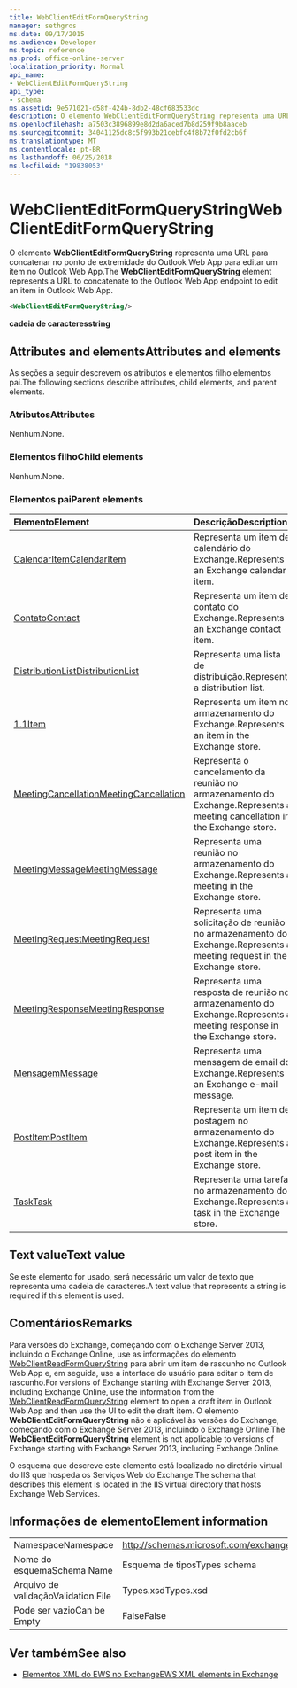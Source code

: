 ```yaml
---
title: WebClientEditFormQueryString
manager: sethgros
ms.date: 09/17/2015
ms.audience: Developer
ms.topic: reference
ms.prod: office-online-server
localization_priority: Normal
api_name:
- WebClientEditFormQueryString
api_type:
- schema
ms.assetid: 9e571021-d58f-424b-8db2-48cf683533dc
description: O elemento WebClientEditFormQueryString representa uma URL para concatenar no ponto de extremidade do Outlook Web App para editar um item no Outlook Web App.
ms.openlocfilehash: a7503c3896899e8d2da6aced7b8d259f9b8aaceb
ms.sourcegitcommit: 34041125dc8c5f993b21cebfc4f8b72f0fd2cb6f
ms.translationtype: MT
ms.contentlocale: pt-BR
ms.lasthandoff: 06/25/2018
ms.locfileid: "19838053"
---
```

# <a name="webclienteditformquerystring"></a><span data-ttu-id="c8b23-103">WebClientEditFormQueryString</span><span class="sxs-lookup"><span data-stu-id="c8b23-103">WebClientEditFormQueryString</span></span>

<span data-ttu-id="c8b23-104">O elemento **WebClientEditFormQueryString** representa uma URL para concatenar no ponto de extremidade do Outlook Web App para editar um item no Outlook Web App.</span><span class="sxs-lookup"><span data-stu-id="c8b23-104">The **WebClientEditFormQueryString** element represents a URL to concatenate to the Outlook Web App endpoint to edit an item in Outlook Web App.</span></span> 
  
```XML
<WebClientEditFormQueryString/>
```

 <span data-ttu-id="c8b23-105">**cadeia de caracteres**</span><span class="sxs-lookup"><span data-stu-id="c8b23-105">**string**</span></span>
## <a name="attributes-and-elements"></a><span data-ttu-id="c8b23-106">Attributes and elements</span><span class="sxs-lookup"><span data-stu-id="c8b23-106">Attributes and elements</span></span>

<span data-ttu-id="c8b23-107">As seções a seguir descrevem os atributos e elementos filho elementos pai.</span><span class="sxs-lookup"><span data-stu-id="c8b23-107">The following sections describe attributes, child elements, and parent elements.</span></span>
  
### <a name="attributes"></a><span data-ttu-id="c8b23-108">Atributos</span><span class="sxs-lookup"><span data-stu-id="c8b23-108">Attributes</span></span>

<span data-ttu-id="c8b23-109">Nenhum.</span><span class="sxs-lookup"><span data-stu-id="c8b23-109">None.</span></span>
  
### <a name="child-elements"></a><span data-ttu-id="c8b23-110">Elementos filho</span><span class="sxs-lookup"><span data-stu-id="c8b23-110">Child elements</span></span>

<span data-ttu-id="c8b23-111">Nenhum.</span><span class="sxs-lookup"><span data-stu-id="c8b23-111">None.</span></span>
  
### <a name="parent-elements"></a><span data-ttu-id="c8b23-112">Elementos pai</span><span class="sxs-lookup"><span data-stu-id="c8b23-112">Parent elements</span></span>

|<span data-ttu-id="c8b23-113">**Elemento**</span><span class="sxs-lookup"><span data-stu-id="c8b23-113">**Element**</span></span>|<span data-ttu-id="c8b23-114">**Descrição**</span><span class="sxs-lookup"><span data-stu-id="c8b23-114">**Description**</span></span>|
|:-----|:-----|
|[<span data-ttu-id="c8b23-115">CalendarItem</span><span class="sxs-lookup"><span data-stu-id="c8b23-115">CalendarItem</span></span>](calendaritem.md) <br/> |<span data-ttu-id="c8b23-116">Representa um item de calendário do Exchange.</span><span class="sxs-lookup"><span data-stu-id="c8b23-116">Represents an Exchange calendar item.</span></span>  <br/> |
|[<span data-ttu-id="c8b23-117">Contato</span><span class="sxs-lookup"><span data-stu-id="c8b23-117">Contact</span></span>](contact.md) <br/> |<span data-ttu-id="c8b23-118">Representa um item de contato do Exchange.</span><span class="sxs-lookup"><span data-stu-id="c8b23-118">Represents an Exchange contact item.</span></span>  <br/> |
|[<span data-ttu-id="c8b23-119">DistributionList</span><span class="sxs-lookup"><span data-stu-id="c8b23-119">DistributionList</span></span>](distributionlist.md) <br/> |<span data-ttu-id="c8b23-120">Representa uma lista de distribuição.</span><span class="sxs-lookup"><span data-stu-id="c8b23-120">Represents a distribution list.</span></span>  <br/> |
|[<span data-ttu-id="c8b23-121">1.1</span><span class="sxs-lookup"><span data-stu-id="c8b23-121">Item</span></span>](item.md) <br/> |<span data-ttu-id="c8b23-122">Representa um item no armazenamento do Exchange.</span><span class="sxs-lookup"><span data-stu-id="c8b23-122">Represents an item in the Exchange store.</span></span>  <br/> |
|[<span data-ttu-id="c8b23-123">MeetingCancellation</span><span class="sxs-lookup"><span data-stu-id="c8b23-123">MeetingCancellation</span></span>](meetingcancellation.md) <br/> |<span data-ttu-id="c8b23-124">Representa o cancelamento da reunião no armazenamento do Exchange.</span><span class="sxs-lookup"><span data-stu-id="c8b23-124">Represents a meeting cancellation in the Exchange store.</span></span>  <br/> |
|[<span data-ttu-id="c8b23-125">MeetingMessage</span><span class="sxs-lookup"><span data-stu-id="c8b23-125">MeetingMessage</span></span>](meetingmessage.md) <br/> |<span data-ttu-id="c8b23-126">Representa uma reunião no armazenamento do Exchange.</span><span class="sxs-lookup"><span data-stu-id="c8b23-126">Represents a meeting in the Exchange store.</span></span>  <br/> |
|[<span data-ttu-id="c8b23-127">MeetingRequest</span><span class="sxs-lookup"><span data-stu-id="c8b23-127">MeetingRequest</span></span>](meetingrequest.md) <br/> |<span data-ttu-id="c8b23-128">Representa uma solicitação de reunião no armazenamento do Exchange.</span><span class="sxs-lookup"><span data-stu-id="c8b23-128">Represents a meeting request in the Exchange store.</span></span>  <br/> |
|[<span data-ttu-id="c8b23-129">MeetingResponse</span><span class="sxs-lookup"><span data-stu-id="c8b23-129">MeetingResponse</span></span>](meetingresponse.md) <br/> |<span data-ttu-id="c8b23-130">Representa uma resposta de reunião no armazenamento do Exchange.</span><span class="sxs-lookup"><span data-stu-id="c8b23-130">Represents a meeting response in the Exchange store.</span></span>  <br/> |
|[<span data-ttu-id="c8b23-131">Mensagem</span><span class="sxs-lookup"><span data-stu-id="c8b23-131">Message</span></span>](message-ex15websvcsotherref.md) <br/> |<span data-ttu-id="c8b23-132">Representa uma mensagem de email do Exchange.</span><span class="sxs-lookup"><span data-stu-id="c8b23-132">Represents an Exchange e-mail message.</span></span>  <br/> |
|[<span data-ttu-id="c8b23-133">PostItem</span><span class="sxs-lookup"><span data-stu-id="c8b23-133">PostItem</span></span>](postitem.md) <br/> |<span data-ttu-id="c8b23-134">Representa um item de postagem no armazenamento do Exchange.</span><span class="sxs-lookup"><span data-stu-id="c8b23-134">Represents a post item in the Exchange store.</span></span>  <br/> |
|[<span data-ttu-id="c8b23-135">Task</span><span class="sxs-lookup"><span data-stu-id="c8b23-135">Task</span></span>](task.md) <br/> |<span data-ttu-id="c8b23-136">Representa uma tarefa no armazenamento do Exchange.</span><span class="sxs-lookup"><span data-stu-id="c8b23-136">Represents a task in the Exchange store.</span></span>  <br/> |
   
## <a name="text-value"></a><span data-ttu-id="c8b23-137">Text value</span><span class="sxs-lookup"><span data-stu-id="c8b23-137">Text value</span></span>

<span data-ttu-id="c8b23-138">Se este elemento for usado, será necessário um valor de texto que representa uma cadeia de caracteres.</span><span class="sxs-lookup"><span data-stu-id="c8b23-138">A text value that represents a string is required if this element is used.</span></span>
  
## <a name="remarks"></a><span data-ttu-id="c8b23-139">Comentários</span><span class="sxs-lookup"><span data-stu-id="c8b23-139">Remarks</span></span>

<span data-ttu-id="c8b23-140">Para versões do Exchange, começando com o Exchange Server 2013, incluindo o Exchange Online, use as informações do elemento [WebClientReadFormQueryString](webclientreadformquerystring.md) para abrir um item de rascunho no Outlook Web App e, em seguida, use a interface do usuário para editar o item de rascunho.</span><span class="sxs-lookup"><span data-stu-id="c8b23-140">For versions of Exchange starting with Exchange Server 2013, including Exchange Online, use the information from the [WebClientReadFormQueryString](webclientreadformquerystring.md) element to open a draft item in Outlook Web App and then use the UI to edit the draft item.</span></span> <span data-ttu-id="c8b23-141">O elemento **WebClientEditFormQueryString** não é aplicável às versões do Exchange, começando com o Exchange Server 2013, incluindo o Exchange Online.</span><span class="sxs-lookup"><span data-stu-id="c8b23-141">The **WebClientEditFormQueryString** element is not applicable to versions of Exchange starting with Exchange Server 2013, including Exchange Online.</span></span> 
  
<span data-ttu-id="c8b23-142">O esquema que descreve este elemento está localizado no diretório virtual do IIS que hospeda os Serviços Web do Exchange.</span><span class="sxs-lookup"><span data-stu-id="c8b23-142">The schema that describes this element is located in the IIS virtual directory that hosts Exchange Web Services.</span></span>
  
## <a name="element-information"></a><span data-ttu-id="c8b23-143">Informações de elemento</span><span class="sxs-lookup"><span data-stu-id="c8b23-143">Element information</span></span>

|||
|:-----|:-----|
|<span data-ttu-id="c8b23-144">Namespace</span><span class="sxs-lookup"><span data-stu-id="c8b23-144">Namespace</span></span>  <br/> |http://schemas.microsoft.com/exchange/services/2006/types  <br/> |
|<span data-ttu-id="c8b23-145">Nome do esquema</span><span class="sxs-lookup"><span data-stu-id="c8b23-145">Schema Name</span></span>  <br/> |<span data-ttu-id="c8b23-146">Esquema de tipos</span><span class="sxs-lookup"><span data-stu-id="c8b23-146">Types schema</span></span>  <br/> |
|<span data-ttu-id="c8b23-147">Arquivo de validação</span><span class="sxs-lookup"><span data-stu-id="c8b23-147">Validation File</span></span>  <br/> |<span data-ttu-id="c8b23-148">Types.xsd</span><span class="sxs-lookup"><span data-stu-id="c8b23-148">Types.xsd</span></span>  <br/> |
|<span data-ttu-id="c8b23-149">Pode ser vazio</span><span class="sxs-lookup"><span data-stu-id="c8b23-149">Can be Empty</span></span>  <br/> |<span data-ttu-id="c8b23-150">False</span><span class="sxs-lookup"><span data-stu-id="c8b23-150">False</span></span>  <br/> |
   
## <a name="see-also"></a><span data-ttu-id="c8b23-151">Ver também</span><span class="sxs-lookup"><span data-stu-id="c8b23-151">See also</span></span>



- [<span data-ttu-id="c8b23-152">Elementos XML do EWS no Exchange</span><span class="sxs-lookup"><span data-stu-id="c8b23-152">EWS XML elements in Exchange</span></span>](ews-xml-elements-in-exchange.md)

